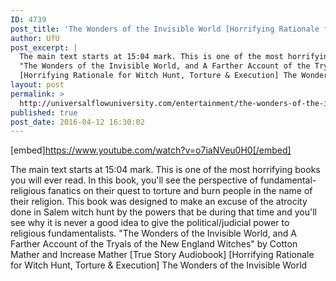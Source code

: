 ```yaml
---
ID: 4739
post_title: 'The Wonders of the Invisible World [Horrifying Rationale for Witch Hunt, Torture &#038; Execution]'
author: UfU
post_excerpt: |
  The main text starts at 15:04 mark. This is one of the most horrifying books you will ever read. In this book, you'll see the perspective of fundamental-religious fanatics on their quest to torture and burn people in the name of their religion. This book was designed to make an excuse of the atrocity done in Salem witch hunt by the powers that be during that time and you'll see why it is never a good idea to give the political/judicial power to religious fundamentalists.
  "The Wonders of the Invisible World, and A Farther Account of the Tryals of the New England Witches" by Cotton Mather and Increase Mather [True Story Audiobook]
  [Horrifying Rationale for Witch Hunt, Torture & Execution] The Wonders of the Invisible World
layout: post
permalink: >
  http://universalflowuniversity.com/entertainment/the-wonders-of-the-invisible-world-horrifying-rationale-for-witch-hunt-torture-execution/
published: true
post_date: 2016-04-12 16:30:02
---
```

[embed]https://www.youtube.com/watch?v=o7iaNVeu0H0[/embed]<br>
<p>The main text starts at 15:04 mark. This is one of the most horrifying books you will ever read. In this book, you'll see the perspective of fundamental-religious fanatics on their quest to torture and burn people in the name of their religion. This book was designed to make an excuse of the atrocity done in Salem witch hunt by the powers that be during that time and you'll see why it is never a good idea to give the political/judicial power to religious fundamentalists.
"The Wonders of the Invisible World, and A Farther Account of the Tryals of the New England Witches" by Cotton Mather and Increase Mather [True Story Audiobook]
[Horrifying Rationale for Witch Hunt, Torture & Execution] The Wonders of the Invisible World</p>